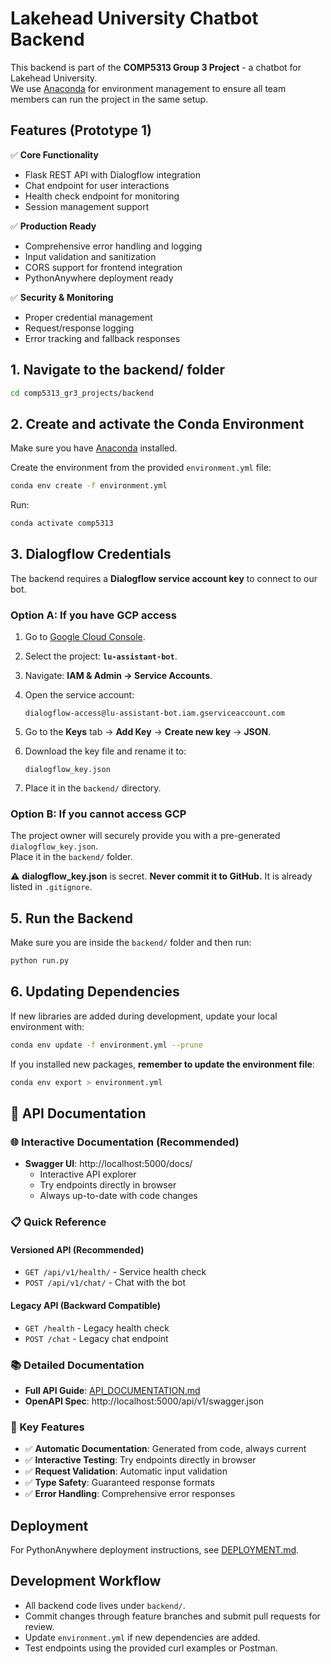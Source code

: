 # Lakehead University Chatbot Backend

This backend is part of the **COMP5313 Group 3 Project** - a chatbot for Lakehead University.  
We use [Anaconda](https://www.anaconda.com) for environment management to ensure all team members can run the project in the same setup.

## Features (Prototype 1)

✅ **Core Functionality**
- Flask REST API with Dialogflow integration
- Chat endpoint for user interactions
- Health check endpoint for monitoring
- Session management support

✅ **Production Ready**
- Comprehensive error handling and logging
- Input validation and sanitization
- CORS support for frontend integration
- PythonAnywhere deployment ready

✅ **Security & Monitoring**
- Proper credential management
- Request/response logging
- Error tracking and fallback responses

## 1. Navigate to the backend/ folder

```bash
cd comp5313_gr3_projects/backend
```

## 2. Create and activate the Conda Environment

Make sure you have [Anaconda](https://docs.anaconda.com/anaconda/install/) installed.

Create the environment from the provided `environment.yml` file:

```bash
conda env create -f environment.yml
```

Run:

```bash
conda activate comp5313
```

## 3. Dialogflow Credentials

The backend requires a **Dialogflow service account key** to connect to our bot.

### Option A: If you have GCP access

1. Go to [Google Cloud Console](https://console.cloud.google.com/).  
2. Select the project: **`lu-assistant-bot`**.  
3. Navigate: **IAM & Admin → Service Accounts**.  
4. Open the service account:  

   ```text
   dialogflow-access@lu-assistant-bot.iam.gserviceaccount.com
   ```

5. Go to the **Keys** tab → **Add Key** → **Create new key** → **JSON**.  
6. Download the key file and rename it to:

   ```text
   dialogflow_key.json
   ```

7. Place it in the `backend/` directory.

### Option B: If you cannot access GCP

The project owner will securely provide you with a pre-generated `dialogflow_key.json`.  
Place it in the `backend/` folder.  

⚠️ **dialogflow_key.json** is secret. **Never commit it to GitHub.** It is already listed in `.gitignore`.

## 5. Run the Backend

Make sure you are inside the `backend/` folder and then run:

```bash
python run.py
```

## 6. Updating Dependencies

If new libraries are added during development, update your local environment with:

```bash
conda env update -f environment.yml --prune
```

If you installed new packages, **remember to update the environment file**:

```bash
conda env export > environment.yml
```

## 🚀 API Documentation

### 🌐 Interactive Documentation (Recommended)
- **Swagger UI**: http://localhost:5000/docs/
  - Interactive API explorer
  - Try endpoints directly in browser
  - Always up-to-date with code changes

### 📋 Quick Reference

#### Versioned API (Recommended)
- `GET /api/v1/health/` - Service health check
- `POST /api/v1/chat/` - Chat with the bot

#### Legacy API (Backward Compatible)
- `GET /health` - Legacy health check
- `POST /chat` - Legacy chat endpoint

### 📚 Detailed Documentation
- **Full API Guide**: [API_DOCUMENTATION.md](API_DOCUMENTATION.md)
- **OpenAPI Spec**: http://localhost:5000/api/v1/swagger.json

### 🔧 Key Features
- ✅ **Automatic Documentation**: Generated from code, always current
- ✅ **Interactive Testing**: Try endpoints directly in browser
- ✅ **Request Validation**: Automatic input validation
- ✅ **Type Safety**: Guaranteed response formats
- ✅ **Error Handling**: Comprehensive error responses

## Deployment

For PythonAnywhere deployment instructions, see [DEPLOYMENT.md](DEPLOYMENT.md).

## Development Workflow

- All backend code lives under `backend/`.  
- Commit changes through feature branches and submit pull requests for review.  
- Update `environment.yml` if new dependencies are added.
- Test endpoints using the provided curl examples or Postman.
